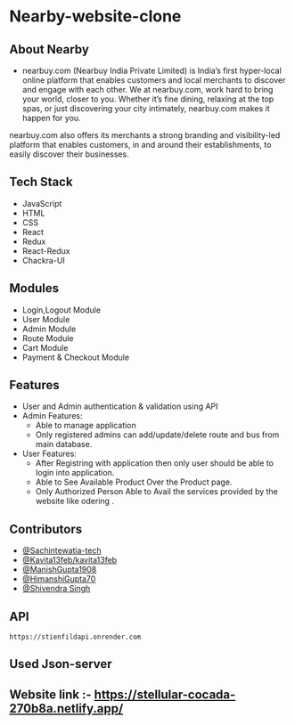 # Nearby-website-clone

## About Nearby
* nearbuy.com (Nearbuy India Private Limited) is India’s first hyper-local online platform that enables customers and local merchants to discover and engage with each other. We at nearbuy.com, work hard to bring your world, closer to you. Whether it’s fine dining, relaxing at the top spas, or just discovering your city intimately, nearbuy.com makes it happen for you.

nearbuy.com also offers its merchants a strong branding and visibility-led platform that enables customers, in and around their establishments, to easily discover their businesses.


## Tech Stack 

* JavaScript 
* HTML
* CSS
* React
* Redux
* React-Redux
* Chackra-UI


## Modules

* Login,Logout Module
* User Module
* Admin Module
* Route Module
* Cart Module
* Payment & Checkout Module


## Features

* User and Admin authentication & validation using API
* Admin Features:
     * Able to manage application
     * Only registered admins can add/update/delete route and bus from main database.
* User Features:
     * After Registring with application then only user should be able to login into application.
     * Able to See Available Product Over the Product page.
     * Only Authorized Person Able to Avail the services provided by the website like odering .


## Contributors
* [@Sachintewatia-tech](https://github.com/Sachintewatia-tech)
* [@Kavita13feb/kavita13feb](https://github.com/Kavita13feb/kavita13feb)
* [@ManishGupta1908](https://github.com/ManishGupta1908)
* [@HimanshiGupta70](https://github.com/HimanshiGupta70)
* [@Shivendra Singh](https://github.com/Shivendra-Singh044)


##  API
`https://stienfildapi.onrender.com`
## Used Json-server


## Website link :- https://stellular-cocada-270b8a.netlify.app/



